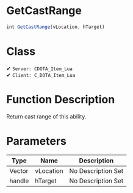 # GetCastRange
```js	
int GetCastRange(vLocation, hTarget)
```
# Class
✔ `Server: CDOTA_Item_Lua`  
✔ `Client: C_DOTA_Item_Lua`  

# Function Description
Return cast range of this ability.
# Parameters
Type|Name|Description
--|--|--
Vector|vLocation|No Description Set
handle|hTarget|No Description Set
